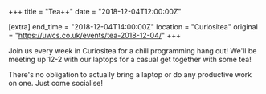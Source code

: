 +++
title = "Tea++"
date = "2018-12-04T12:00:00Z"

[extra]
end_time = "2018-12-04T14:00:00Z"
location = "Curiositea"
original = "https://uwcs.co.uk/events/tea-2018-12-04/"
+++

Join us every week in Curiositea for a chill programming hang out\! We'll be meeting up 12-2 with our laptops for a casual get together with some tea\!  

  

There's no obligation to actually bring a laptop or do any productive work on one. Just come socialise\!

